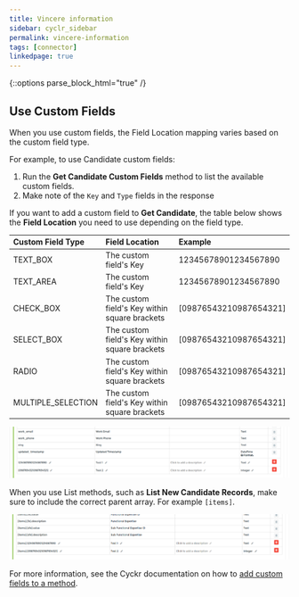 ```yaml
---
title: Vincere information
sidebar: cyclr_sidebar
permalink: vincere-information
tags: [connector]
linkedpage: true
---
```

{::options parse_block_html="true" /}

<section class="card">

## Use Custom Fields

When you use custom fields, the Field Location mapping varies based on the custom field type.

For example, to use Candidate custom fields:

1. Run the **Get Candidate Custom Fields** method to list the available custom fields.
2. Make note of the `Key` and `Type` fields in the response

If you want to add a custom field to **Get Candidate**, the table below shows the **Field Location** you need to use depending on the field type.

| Custom Field Type  | Field Location                                | Example                |
| :----------------- | :-------------------------------------------- | :--------------------- |
| TEXT_BOX           | The custom field's Key                        | 12345678901234567890   |
| TEXT_AREA          | The custom field's Key                        | 12345678901234567890   |
| CHECK_BOX          | The custom field's Key within square brackets | [09876543210987654321] |
| SELECT_BOX         | The custom field's Key within square brackets | [09876543210987654321] |
| RADIO              | The custom field's Key within square brackets | [09876543210987654321] |
| MULTIPLE_SELECTION | The custom field's Key within square brackets | [09876543210987654321] |

   ![custom fields for get methods](./images/vincere_custom_fields_1.png)

When you use List methods, such as **List New Candidate Records**, make sure to include the correct parent array. For example `[items]`.

   ![custom fields for list methods](./images/vincere_custom_fields_2.png)
   
For more information, see the Cyckr documentation on how to [add custom fields to a method](https://docs.cyclr.com/adding-custom-fields).

</section>
